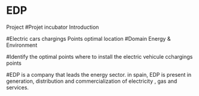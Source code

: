# EDP
Project
#Projet incubator
Introduction

#Electric cars chargings Points optimal location
#Domain Energy & Environment

#Identify the optimal points where to install the electric vehicule cchargings points

#EDP is a company that leads the energy sector. in spain, EDP is present in generation, distribution and commercialization of electricity , gas and services.
